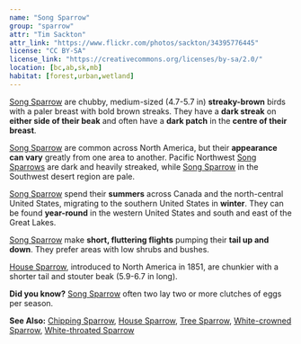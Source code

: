 ```yaml
---
name: "Song Sparrow"
group: "sparrow"
attr: "Tim Sackton"
attr_link: "https://www.flickr.com/photos/sackton/34395776445"
license: "CC BY-SA"
license_link: "https://creativecommons.org/licenses/by-sa/2.0/"
location: [bc,ab,sk,mb]
habitat: [forest,urban,wetland]
---
```

[Song Sparrow](/birds/songspar/) are chubby, medium-sized (4.7-5.7 in) **streaky-brown** birds with a paler breast with bold brown streaks. They have a **dark streak** on **either side of their beak** and often have a **dark patch** in the **centre of their breast**.

[Song Sparrow](/birds/songspar/) are common across North America, but their **appearance can vary** greatly from one area to another. Pacific Northwest [Song Sparrows](/birds/songspar/) are dark and heavily streaked, while [Song Sparrow](/birds/songspar/) in the Southwest desert region are pale.

[Song Sparrow](/birds/songspar/) spend their **summers** across Canada and the north-central United States, migrating to the southern United States in **winter**. They can be found **year-round** in the western United States and south and east of the Great Lakes.

[Song Sparrow](/birds/songspar/) make **short, fluttering flights** pumping their **tail up and down**. They prefer areas with low shrubs and bushes.

[House Sparrow](/birds/houspar/), introduced to North America in 1851, are chunkier with a shorter tail and stouter beak (5.9-6.7 in long).

**Did you know?** [Song Sparrow](/birds/songspar/) often two lay two or more clutches of eggs per season.

<!-- generated, do not edit -->
**See Also:**
[Chipping Sparrow](/birds/chipspar/),
[House Sparrow](/birds/houspar/),
[Tree Sparrow](/birds/treespar/),
[White-crowned Sparrow](/birds/whitecspar/),
[White-throated Sparrow](/birds/whitetspar/)
